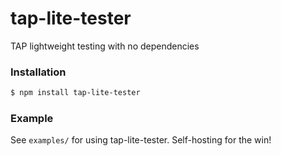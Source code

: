 # tap-lite-tester

TAP lightweight testing with no dependencies


### Installation

```bash
$ npm install tap-lite-tester
```

### Example

See `examples/` for using tap-lite-tester. Self-hosting for the win!
